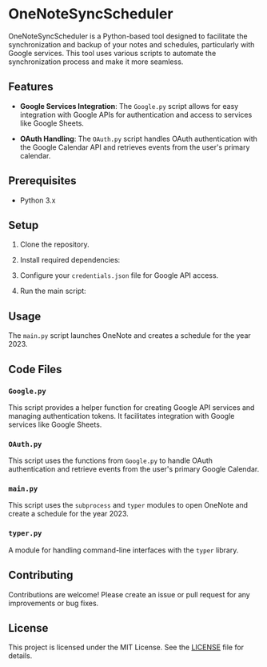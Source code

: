 # OneNoteSyncScheduler

OneNoteSyncScheduler is a Python-based tool designed to facilitate the synchronization and backup of your notes and schedules, particularly with Google services. This tool uses various scripts to automate the synchronization process and make it more seamless.

## Features

- **Google Services Integration**: The `Google.py` script allows for easy integration with Google APIs for authentication and access to services like Google Sheets.

- **OAuth Handling**: The `OAuth.py` script handles OAuth authentication with the Google Calendar API and retrieves events from the user's primary calendar.

## Prerequisites

- Python 3.x

## Setup

1. Clone the repository.

2. Install required dependencies:


3. Configure your `credentials.json` file for Google API access.

4. Run the main script:


## Usage

The `main.py` script launches OneNote and creates a schedule for the year 2023.

## Code Files

### `Google.py`

This script provides a helper function for creating Google API services and managing authentication tokens. It facilitates integration with Google services like Google Sheets.

### `OAuth.py`

This script uses the functions from `Google.py` to handle OAuth authentication and retrieve events from the user's primary Google Calendar.

### `main.py`

This script uses the `subprocess` and `typer` modules to open OneNote and create a schedule for the year 2023.

### `typer.py`

A module for handling command-line interfaces with the `typer` library.

## Contributing

Contributions are welcome! Please create an issue or pull request for any improvements or bug fixes.

## License

This project is licensed under the MIT License. See the [LICENSE](LICENSE) file for details.
